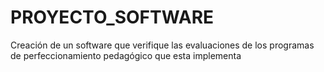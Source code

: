 # PROYECTO_SOFTWARE
Creación de un software que verifique las evaluaciones de  los programas  de perfeccionamiento pedagógico que esta implementa
